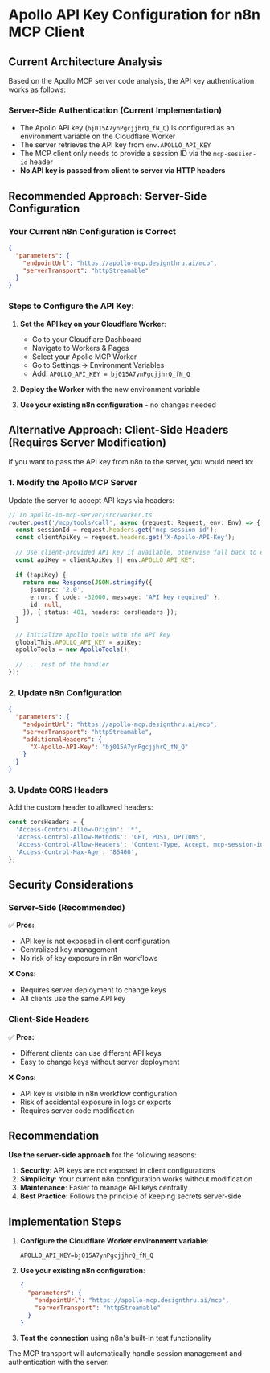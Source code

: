# Apollo API Key Configuration for n8n MCP Client

## Current Architecture Analysis

Based on the Apollo MCP server code analysis, the API key authentication works as follows:

### Server-Side Authentication (Current Implementation)
- The Apollo API key (`bj015A7ynPgcjjhrQ_fN_Q`) is configured as an environment variable on the Cloudflare Worker
- The server retrieves the API key from `env.APOLLO_API_KEY` 
- The MCP client only needs to provide a session ID via the `mcp-session-id` header
- **No API key is passed from client to server via HTTP headers**

## Recommended Approach: Server-Side Configuration

### Your Current n8n Configuration is Correct
```json
{
  "parameters": {
    "endpointUrl": "https://apollo-mcp.designthru.ai/mcp",
    "serverTransport": "httpStreamable"
  }
}
```

### Steps to Configure the API Key:
1. **Set the API key on your Cloudflare Worker**:
   - Go to your Cloudflare Dashboard
   - Navigate to Workers & Pages
   - Select your Apollo MCP Worker
   - Go to Settings → Environment Variables
   - Add: `APOLLO_API_KEY = bj015A7ynPgcjjhrQ_fN_Q`

2. **Deploy the Worker** with the new environment variable

3. **Use your existing n8n configuration** - no changes needed

## Alternative Approach: Client-Side Headers (Requires Server Modification)

If you want to pass the API key from n8n to the server, you would need to:

### 1. Modify the Apollo MCP Server
Update the server to accept API keys via headers:

```typescript
// In apollo-io-mcp-server/src/worker.ts
router.post('/mcp/tools/call', async (request: Request, env: Env) => {
  const sessionId = request.headers.get('mcp-session-id');
  const clientApiKey = request.headers.get('X-Apollo-API-Key');
  
  // Use client-provided API key if available, otherwise fall back to env
  const apiKey = clientApiKey || env.APOLLO_API_KEY;
  
  if (!apiKey) {
    return new Response(JSON.stringify({
      jsonrpc: '2.0',
      error: { code: -32000, message: 'API key required' },
      id: null,
    }), { status: 401, headers: corsHeaders });
  }
  
  // Initialize Apollo tools with the API key
  globalThis.APOLLO_API_KEY = apiKey;
  apolloTools = new ApolloTools();
  
  // ... rest of the handler
});
```

### 2. Update n8n Configuration
```json
{
  "parameters": {
    "endpointUrl": "https://apollo-mcp.designthru.ai/mcp",
    "serverTransport": "httpStreamable",
    "additionalHeaders": {
      "X-Apollo-API-Key": "bj015A7ynPgcjjhrQ_fN_Q"
    }
  }
}
```

### 3. Update CORS Headers
Add the custom header to allowed headers:
```typescript
const corsHeaders = {
  'Access-Control-Allow-Origin': '*',
  'Access-Control-Allow-Methods': 'GET, POST, OPTIONS',
  'Access-Control-Allow-Headers': 'Content-Type, Accept, mcp-session-id, X-Apollo-API-Key',
  'Access-Control-Max-Age': '86400',
};
```

## Security Considerations

### Server-Side (Recommended)
✅ **Pros:**
- API key is not exposed in client configuration
- Centralized key management
- No risk of key exposure in n8n workflows

❌ **Cons:**
- Requires server deployment to change keys
- All clients use the same API key

### Client-Side Headers
✅ **Pros:**
- Different clients can use different API keys
- Easy to change keys without server deployment

❌ **Cons:**
- API key is visible in n8n workflow configuration
- Risk of accidental exposure in logs or exports
- Requires server code modification

## Recommendation

**Use the server-side approach** for the following reasons:

1. **Security**: API keys are not exposed in client configurations
2. **Simplicity**: Your current n8n configuration works without modification
3. **Maintenance**: Easier to manage API keys centrally
4. **Best Practice**: Follows the principle of keeping secrets server-side

## Implementation Steps

1. **Configure the Cloudflare Worker environment variable**:
   ```
   APOLLO_API_KEY=bj015A7ynPgcjjhrQ_fN_Q
   ```

2. **Use your existing n8n configuration**:
   ```json
   {
     "parameters": {
       "endpointUrl": "https://apollo-mcp.designthru.ai/mcp",
       "serverTransport": "httpStreamable"
     }
   }
   ```

3. **Test the connection** using n8n's built-in test functionality

The MCP transport will automatically handle session management and authentication with the server.
